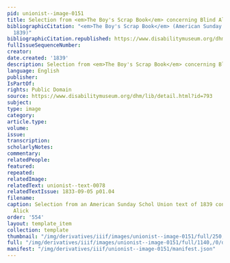 ```yaml
---
pid: unionist--image-0151
title: Selection from <em>The Boy's Scrap Book</em> concerning Blind Alick
bibliographicCitation: "<em>The Boy's Scrap Book</em> (American Sunday School Union:
  1839)"
bibliographicCitation.republished: https://www.disabilitymuseum.org/dhm/lib/detail.html?id=793
fullIssueSequenceNumber: 
creator: 
date.created: '1839'
description: Selection from <em>The Boy's Scrap Book</em> concerning Blind Alick
language: English
publisher: 
IsPartOf: 
rights: Public Domain
source: https://www.disabilitymuseum.org/dhm/lib/detail.html?id=793
subject: 
type: image
category: 
article.type: 
volume: 
issue: 
transcription: 
scholarlyNotes: 
commentary: 
relatedPeople: 
featured: 
repeated: 
relatedImage: 
relatedText: unionist--text-0078
relatedTextIssue: 1833-09-05 p01.04
filename: 
caption: Selection from an American Sunday Schol Union text of 1839 concerning Blind
  Alick
order: '554'
layout: template_item
collection: template
thumbnail: "/img/derivatives/iiif/images/unionist--image-0151/full/250,/0/default.jpg"
full: "/img/derivatives/iiif/images/unionist--image-0151/full/1140,/0/default.jpg"
manifest: "/img/derivatives/iiif/unionist--image-0151/manifest.json"
---
```

